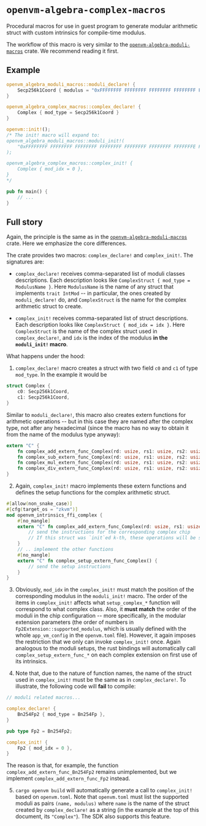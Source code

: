 # `openvm-algebra-complex-macros`

Procedural macros for use in guest program to generate modular arithmetic struct with custom intrinsics for compile-time modulus.

The workflow of this macro is very similar to the [`openvm-algebra-moduli-macros`](../moduli-macros/README.md) crate. We recommend reading it first.

## Example

```rust
openvm_algebra_moduli_macros::moduli_declare! {
    Secp256k1Coord { modulus = "0xFFFFFFFF FFFFFFFF FFFFFFFF FFFFFFFF FFFFFFFF FFFFFFFF FFFFFFFE FFFFFC2F" }
}

openvm_algebra_complex_macros::complex_declare! {
    Complex { mod_type = Secp256k1Coord }
}

openvm::init!();
/* The init! macro will expand to:
openvm_algebra_moduli_macros::moduli_init!(
    "0xFFFFFFFF FFFFFFFF FFFFFFFF FFFFFFFF FFFFFFFF FFFFFFFF FFFFFFFE FFFFFC2F"
);

openvm_algebra_complex_macros::complex_init! {
    Complex { mod_idx = 0 },
}
*/

pub fn main() {
    // ...
}
```

## Full story

Again, the principle is the same as in the [`openvm-algebra-moduli-macros`](../moduli-macros/README.md) crate. Here we emphasize the core differences.

The crate provides two macros: `complex_declare!` and `complex_init!`. The signatures are:

- `complex_declare!` receives comma-separated list of moduli classes descriptions. Each description looks like `ComplexStruct { mod_type = ModulusName }`. Here `ModulusName` is the name of any struct that implements `trait IntMod` -- in particular, the ones created by `moduli_declare!` do, and `ComplexStruct` is the name for the complex arithmetic struct to create.

- `complex_init!` receives comma-separated list of struct descriptions. Each description looks like `ComplexStruct { mod_idx = idx }`. Here `ComplexStruct` is the name of the complex struct used in `complex_declare!`, and `idx` is the index of the modulus **in the `moduli_init!` macro**.

What happens under the hood:

1. `complex_declare!` macro creates a struct with two field `c0` and `c1` of type `mod_type`. In the example it would be

```rust
struct Complex {
    c0: Secp256k1Coord,
    c1: Secp256k1Coord,
}
```

Similar to `moduli_declare!`, this macro also creates extern functions for arithmetic operations -- but in this case they are named after the complex type, not after any hexadecimal (since the macro has no way to obtain it from the name of the modulus type anyway):

```rust
extern "C" {
    fn complex_add_extern_func_Complex(rd: usize, rs1: usize, rs2: usize);
    fn complex_sub_extern_func_Complex(rd: usize, rs1: usize, rs2: usize);
    fn complex_mul_extern_func_Complex(rd: usize, rs1: usize, rs2: usize);
    fn complex_div_extern_func_Complex(rd: usize, rs1: usize, rs2: usize);
}
```

2. Again, `complex_init!` macro implements these extern functions and defines the setup functions for the complex arithmetic struct.

```rust
#[allow(non_snake_case)]
#[cfg(target_os = "zkvm")]
mod openvm_intrinsics_ffi_complex {
    #[no_mangle]
    extern "C" fn complex_add_extern_func_Complex(rd: usize, rs1: usize, rs2: usize) {
        // send the instructions for the corresponding complex chip
        // If this struct was `init`ed k-th, these operations will be sent to the k-th complex chip
    }
    // .. implement the other functions
    #[no_mangle]
    extern "C" fn complex_setup_extern_func_Complex() {
        // send the setup instructions
    }
}
```

3. Obviously, `mod_idx` in the `complex_init!` must match the position of the corresponding modulus in the `moduli_init!` macro. The order of the items in `complex_init!` affects what `setup_complex_*` function will correspond to what complex class. Also, it **must match** the order of the moduli in the chip configuration -- more specifically, in the modular extension parameters (the order of numbers in `Fp2Extension::supported_modulus`, which is usually defined with the whole `app_vm_config` in the `openvm.toml` file). However, it again imposes the restriction that we only can invoke `complex_init!` once. Again analogous to the moduli setups, the rust bindings will automatically call `complex_setup_extern_func_*` on each complex extension on first use of its intrinsics.

4. Note that, due to the nature of function names, the name of the struct used in `complex_init!` must be the same as in `complex_declare!`. To illustrate, the following code will **fail** to compile:

```rust
// moduli related macros...

complex_declare! {
    Bn254Fp2 { mod_type = Bn254Fp },
}

pub type Fp2 = Bn254Fp2;

complex_init! {
    Fp2 { mod_idx = 0 },
}
```

The reason is that, for example, the function `complex_add_extern_func_Bn254Fp2` remains unimplemented, but we implement `complex_add_extern_func_Fp2` instead.

5. `cargo openvm build` will automatically generate a call to `complex_init!` based on `openvm.toml`.
Note that `openvm.toml` must list the supported moduli as pairs `(name, modulus)` where `name` is the name of the struct created by `complex_declare!` as a string (in the example at the top of this document, its `"Complex"`).
The SDK also supports this feature.

